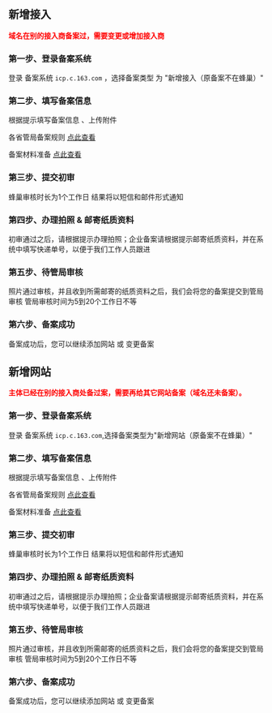 
## 新增接入
<font color=red>**域名在别的接入商备案过，需要变更或增加接入商**</font>

### 第一步、登录备案系统

登录 备案系统 `icp.c.163.com` ，选择备案类型 为 "新增接入（原备案不在蜂巢）"

### 第二步、填写备案信息

根据提示填写备案信息 、上传附件

各省管局备案规则 [点此查看](../各省管局规则)

备案材料准备 [点此查看](../备案基础知识/备案材料准备.md)

### 第三步、提交初审

蜂巢审核时长为1个工作日
结果将以短信和邮件形式通知

### 第四步、办理拍照 & 邮寄纸质资料

初审通过之后，请根据提示办理拍照；企业备案请根据提示邮寄纸质资料，并在系统中填写快递单号，以便于我们工作人员跟进

### 第五步、待管局审核

照片通过审核，并且收到所需邮寄的纸质资料之后，我们会将您的备案提交到管局审核
管局审核时间为5到20个工作日不等

### 第六步、备案成功

备案成功后，您可以继续添加网站 或 变更备案

## 新增网站

<font color=red>**主体已经在别的接入商处备过案，需要再给其它网站备案（域名还未备案）。**</font>
### 第一步、登录备案系统
登录 备案系统 `icp.c.163.com`,选择备案类型为"新增网站（原备案不在蜂巢）"

### 第二步、填写备案信息
根据提示填写备案信息 、上传附件

各省管局备案规则 [点此查看](../各省管局规则)

备案材料准备  [点此查看](../备案基础知识/备案材料准备.md)

### 第三步、提交初审

蜂巢审核时长为1个工作日
结果将以短信和邮件形式通知

### 第四步、办理拍照 & 邮寄纸质资料

初审通过之后，请根据提示办理拍照；企业备案请根据提示邮寄纸质资料，并在系统中填写快递单号，以便于我们工作人员跟进

### 第五步、待管局审核

照片通过审核，并且收到所需邮寄的纸质资料之后，我们会将您的备案提交到管局审核
管局审核时间为5到20个工作日不等

### 第六步、备案成功
备案成功后，您可以继续添加网站 或 变更备案


  [1]: a
